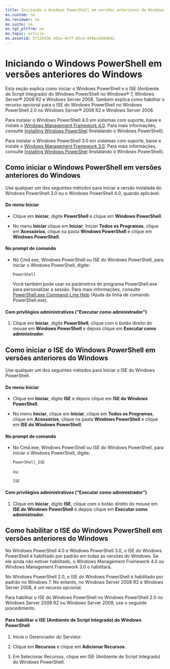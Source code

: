 ```yaml
---
title: Iniciando o Windows PowerShell em versões anteriores do Windows
ms.custom: na
ms.reviewer: na
ms.suite: na
ms.tgt_pltfrm: na
ms.topic: article
ms.assetid: 57125436-3d1e-4e7f-b5c4-8f0ecb49d642
---
```

# Iniciando o Windows PowerShell em versões anteriores do Windows
Esta seção explica como iniciar o Windows PowerShell e o ISE (Ambiente de Script Integrado) do Windows PowerShell no Windows® 7, Windows Server® 2008 R2 e Windows Server 2008. Também explica como habilitar o recurso opcional para o ISE do Windows PowerShell no Windows PowerShell 2.0 no Windows Server® 2008 R2 e Windows Server 2008.

Para instalar o Windows PowerShell 4.0 em sistemas com suporte, baixe e instale o [Windows Management Framework 4.0](http://go.microsoft.com/fwlink/?LinkID=293881). Para mais informações, consulte [Installing Windows PowerShel](Installing-Windows-PowerShell.md) (Instalando o Windows PowerShell).

Para instalar o Windows PowerShell 3.0 em sistemas com suporte, baixe e instale o [Windows Management Framework 3.0](http://go.microsoft.com/fwlink/?LinkID=240290). Para mais informações, consulte [Installing Windows PowerShel](Installing-Windows-PowerShell.md) (Instalando o Windows PowerShell).

## Como iniciar o Windows PowerShell em versões anteriores do Windows
Use qualquer um dos seguintes métodos para iniciar a versão instalada do Windows PowerShell 3.0 ou o Windows PowerShell 4.0, quando aplicável.

#### Do menu Iniciar

-   Clique em **Iniciar**, digite **PowerShell** e clique em **Windows PowerShell**.

-   No menu **Iniciar** clique em **Iniciar**, Iniciar **Todos os Programas**, clique em **Acessórios**, clique na pasta **Windows PowerShell** e clique em **Windows PowerShell**.

#### No prompt de comando

-   No Cmd.exe, Windows PowerShell ou ISE do Windows PowerShell, para iniciar o Windows PowerShell, digite:

    ```
    PowerShell
    ```

    Você também pode usar os parâmetros do programa PowerShell.exe para personalizar a sessão. Para mais informações, consulte [PowerShell.exe Command-Line Help](../core-powershell/console/PowerShell.exe-Command-Line-Help.md) (Ajuda da linha de comando PowerShell.exe).

#### Com privilégios administrativos (“Executar como administrador”)

1.  Clique em **Iniciar**, digite **PowerShell**, clique com o botão direito do mouse em **Windows PowerShell** e depois clique em **Executar como administrador**.

## Como iniciar o ISE do Windows PowerShell em versões anteriores do Windows
Use qualquer um dos seguintes métodos para iniciar o ISE do Windows PowerShell.

#### Do menu Iniciar

-   Clique em **Iniciar**, digite **ISE** e depois clique em **ISE do Windows PowerShell**.

-   No menu **Iniciar**, clique em **Iniciar**, clique em **Todos os Programas**, clique em **Acessórios**, clique na pasta **Windows PowerShell** e clique em **ISE do Windows PowerShell**.

#### No prompt de comando

-   No Cmd.exe, Windows PowerShell ou ISE do Windows PowerShell, para iniciar o Windows PowerShell, digite:

    ```
    PowerShell_ISE
    ```

    ou

    ```
    ISE
    ```

#### Com privilégios administrativos (“Executar como administrador”)

1.  Clique em **Iniciar**, digite **ISE**, clique com o botão direito do mouse em **ISE do Windows PowerShell** e depois clique em **Executar como administrador**.

## Como habilitar o ISE do Windows PowerShell em versões anteriores do Windows
No Windows PowerShell 4.0 e Windows PowerShell 3.0, o ISE do Windows PowerShell é habilitado por padrão em todas as versões do Windows. Se ele ainda não estiver habilitado, o Windows Management Framework 4.0 ou Windows Management Framework 3.0 o habilitará.

No Windows PowerShell 2.0, o ISE do Windows PowerShell é habilitado por padrão no Windows 7. No entanto, no Windows Server 2008 R2 e Windows Server 2008, é um recurso opcional.

Para habilitar o ISE do Windows PowerShell no Windows PowerShell 2.0 no Windows Server 2008 R2 ou Windows Server 2008, use o seguinte procedimento.

#### Para habilitar o ISE (Ambiente de Script Integrado) do Windows PowerShell

1.  Inicie o Gerenciador do Servidor.

2.  Clique em **Recursos** e clique em **Adicionar Recursos**.

3.  Em Selecionar Recursos, clique em ISE (Ambiente de Script Integrado) do Windows PowerShell.



<!--HONumber=May16_HO2-->


